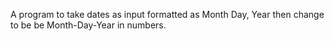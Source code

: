 A program to take dates as input formatted as Month Day, Year then change to be be Month-Day-Year in numbers.
